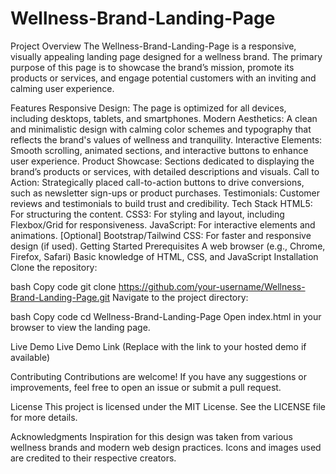 # Wellness-Brand-Landing-Page

Project Overview
The Wellness-Brand-Landing-Page is a responsive, visually appealing landing page designed for a wellness brand. The primary purpose of this page is to showcase the brand’s mission, promote its products or services, and engage potential customers with an inviting and calming user experience.

Features
Responsive Design: The page is optimized for all devices, including desktops, tablets, and smartphones.
Modern Aesthetics: A clean and minimalistic design with calming color schemes and typography that reflects the brand's values of wellness and tranquility.
Interactive Elements: Smooth scrolling, animated sections, and interactive buttons to enhance user experience.
Product Showcase: Sections dedicated to displaying the brand’s products or services, with detailed descriptions and visuals.
Call to Action: Strategically placed call-to-action buttons to drive conversions, such as newsletter sign-ups or product purchases.
Testimonials: Customer reviews and testimonials to build trust and credibility.
Tech Stack
HTML5: For structuring the content.
CSS3: For styling and layout, including Flexbox/Grid for responsiveness.
JavaScript: For interactive elements and animations.
[Optional] Bootstrap/Tailwind CSS: For faster and responsive design (if used).
Getting Started
Prerequisites
A web browser (e.g., Chrome, Firefox, Safari)
Basic knowledge of HTML, CSS, and JavaScript
Installation
Clone the repository:

bash
Copy code
git clone https://github.com/your-username/Wellness-Brand-Landing-Page.git
Navigate to the project directory:

bash
Copy code
cd Wellness-Brand-Landing-Page
Open index.html in your browser to view the landing page.

Live Demo
Live Demo Link (Replace with the link to your hosted demo if available)

Contributing
Contributions are welcome! If you have any suggestions or improvements, feel free to open an issue or submit a pull request.

License
This project is licensed under the MIT License. See the LICENSE file for more details.

Acknowledgments
Inspiration for this design was taken from various wellness brands and modern web design practices.
Icons and images used are credited to their respective creators.
